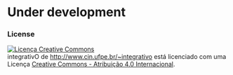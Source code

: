 # Under development


### License
<a rel="license" href="http://creativecommons.org/licenses/by/4.0/"><img alt="Licença Creative Commons" style="border-width:0" src="https://i.creativecommons.org/l/by/4.0/88x31.png" /></a><br /><span xmlns:dct="http://purl.org/dc/terms/" property="dct:title">integrativO</span> de <a xmlns:cc="http://creativecommons.org/ns#" href="http://www.cin.ufpe.br/~integrativo" property="cc:attributionName" rel="cc:attributionURL">http://www.cin.ufpe.br/~integrativo</a> está licenciado com uma Licença <a rel="license" href="http://creativecommons.org/licenses/by/4.0/">Creative Commons - Atribuição 4.0 Internacional</a>.

